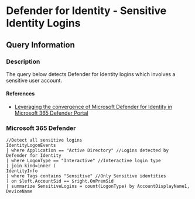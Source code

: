 # Defender for Identity - Sensitive Identity Logins

## Query Information

### Description

The query below detects Defender for Identity logins which involves a sensitive user account. 

#### References

- [Leveraging the convergence of Microsoft Defender for Identity in Microsoft 365 Defender Portal
](https://techcommunity.microsoft.com/t5/microsoft-365-defender-blog/leveraging-the-convergence-of-microsoft-defender-for-identity-in/ba-p/3856321)

### Microsoft 365 Defender


```kql
//Detect all sensitive logins
IdentityLogonEvents
| where Application == "Active Directory" //Logins detected by Defender for Identity
| where LogonType == "Interactive" //Interactive login type
| join kind=inner (
IdentityInfo
| where Tags contains "Sensitive" //Only Sensitive identities
) on $left.AccountSid == $right.OnPremSid
| summarize SensitiveLogins = count(LogonType) by AccountDisplayName1, DeviceName
```

